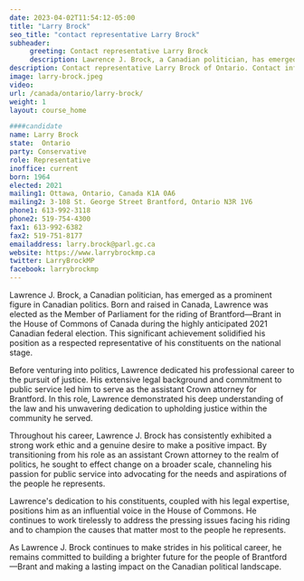 ```yaml
---
date: 2023-04-02T11:54:12-05:00
title: "Larry Brock"
seo_title: "contact representative Larry Brock"
subheader:
     greeting: Contact representative Larry Brock
     description: Lawrence J. Brock, a Canadian politician, has emerged as a prominent figure in Canadian politics.
description: Contact representative Larry Brock of Ontario. Contact information for Larry Brock includes email address, phone number, and mailing address.
image: larry-brock.jpeg
video:
url: /canada/ontario/larry-brock/
weight: 1
layout: course_home

####candidate
name: Larry Brock
state:	Ontario
party: Conservative
role: Representative
inoffice: current
born: 1964
elected: 2021
mailing1: Ottawa, Ontario, Canada K1A 0A6
mailing2: 3-108 St. George Street Brantford, Ontario N3R 1V6
phone1: 613-992-3118
phone2: 519-754-4300
fax1: 613-992-6382
fax2: 519-751-8177
emailaddress: larry.brock@parl.gc.ca
website: https://www.larrybrockmp.ca
twitter: LarryBrockMP
facebook: larrybrockmp
---
```


Lawrence J. Brock, a Canadian politician, has emerged as a prominent figure in Canadian politics. Born and raised in Canada, Lawrence was elected as the Member of Parliament for the riding of Brantford—Brant in the House of Commons of Canada during the highly anticipated 2021 Canadian federal election. This significant achievement solidified his position as a respected representative of his constituents on the national stage.

Before venturing into politics, Lawrence dedicated his professional career to the pursuit of justice. His extensive legal background and commitment to public service led him to serve as the assistant Crown attorney for Brantford. In this role, Lawrence demonstrated his deep understanding of the law and his unwavering dedication to upholding justice within the community he served.

Throughout his career, Lawrence J. Brock has consistently exhibited a strong work ethic and a genuine desire to make a positive impact. By transitioning from his role as an assistant Crown attorney to the realm of politics, he sought to effect change on a broader scale, channeling his passion for public service into advocating for the needs and aspirations of the people he represents.

Lawrence's dedication to his constituents, coupled with his legal expertise, positions him as an influential voice in the House of Commons. He continues to work tirelessly to address the pressing issues facing his riding and to champion the causes that matter most to the people he represents.

As Lawrence J. Brock continues to make strides in his political career, he remains committed to building a brighter future for the people of Brantford—Brant and making a lasting impact on the Canadian political landscape.

